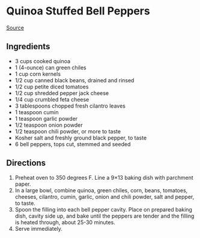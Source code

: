 # Quinoa Stuffed Bell Peppers
[Source](https://damndelicious.net/2013/06/03/quinoa-stuffed-bell-peppers/)

## Ingredients
- 3 cups cooked quinoa
- 1 (4-ounce) can green chiles
- 1 cup corn kernels
- 1/2 cup canned black beans, drained and rinsed
- 1/2 cup petite diced tomatoes
- 1/2 cup shredded pepper jack cheese
- 1/4 cup crumbled feta cheese
- 3 tablespoons chopped fresh cilantro leaves
- 1 teaspoon cumin
- 1 teaspoon garlic powder
- 1/2 teaspoon onion powder
- 1/2 teaspoon chili powder, or more to taste
- Kosher salt and freshly ground black pepper, to taste
- 6 bell peppers, tops cut, stemmed and seeded

## Directions
1. Preheat oven to 350 degrees F. Line a 9×13 baking dish with parchment paper.
1. In a large bowl, combine quinoa, green chiles, corn, beans, tomatoes, cheeses, cilantro, cumin, garlic, onion and chili powder, salt and pepper, to taste.
1. Spoon the filling into each bell pepper cavity. Place on prepared baking dish, cavity side up, and bake until the peppers are tender and the filling is heated through, about 25-30 minutes.
1. Serve immediately.
